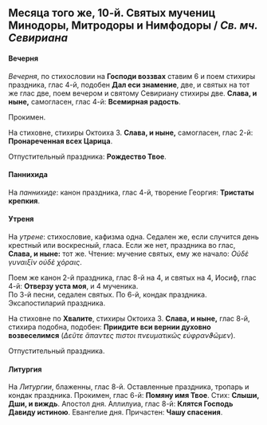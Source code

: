 
## Месяца того же, 10-й. Святых мучениц Минодоры, Митродоры и Нимфодоры / *Св. мч. Севириана*

#### Вечерня

*Вечерня*, по стихословии на **Господи воззвах** ставим 6 и поем стихиры праздника, 
глас 4-й, подобен **Дал еси знамение**, две, и святых на тот же глас две, поем вечером 
и святому Севириану стихиры две. **Слава, и ныне,** самогласен, глас 4-й: **Всемирная радость**.

Прокимен. 

На стиховне, стихиры Октоиха 3. **Слава, и ныне,** самогласен, глас 2-й: **Пронареченная всех Царица**.

Отпустительный праздника: **Рождество Твое**.

#### Паннихида

На *паннихиде*: канон праздника, глас 4-й, творение Георгия: **Тристаты крепкия**.

#### Утреня

На *утрене*: стихословие, кафизма одна. Седален же, если случится день крестный или воскресный, 
гласа. Если же нет, праздника во глас, **Слава, и ныне:** тот же. Чтение: мучение святых, ему же 
начало: *Οὐδὲ γυναιξὶν οὐδὲ χόραις*. 

Поем же канон 2-й праздника, глас 8-й на 4, и святых на 4, Иосиф, глас 4-й: **Отверзу уста моя**, 
и 4 мученика.  
По 3-й песни, седален святых. По 6-й, кондак праздника. 
Эксапостиларий праздника.

На стиховне по **Хвалите**, стихиры Октоиха 3. 
**Слава, и ныне,** глас 8-й, стихира подобна, подобен: **Приидите вси вернии духовно возвеселимся** 
(*Δεῦτε ἄπαντες πιστοι πνευματικῶς εὐφρανϑῶμεν*).

Отпустительный праздника.

#### Литургия

На *Литургии*, блаженны, глас 8-й. Оставленные праздника, тропарь и кондак праздника.
Прокимен, глас 6-й: **Помяну имя Твое**. Стих: **Слыши, Дши, и виждь**. 
Апостол дня.
Аллилуиа, глас 8-й: **Клятся Господь Давиду истиною**. 
Евангелие дня.
Причастен: **Чашу спасения**.
